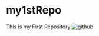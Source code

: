 # my1stRepo
This is my First Repository
![github](https://user-images.githubusercontent.com/78864134/108683871-30017980-7518-11eb-914e-dd4a3c91b3f8.png)
